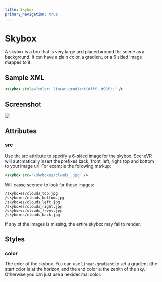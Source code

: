```yaml
---
title: Skybox
primary_navigation: true
---
```


# Skybox

A skybox is a box that is very large and placed around the scene as a background. It can have a plain color, a gradient, or a 6 sided image mapped to it.

## Sample XML

```xml
<skybox style="color: linear-gradient(#fff, #99f);" />
```

## Screenshot

<img src="/images/skybox.png" class="screenshot" />

## Attributes

### src

Use the src attribute to specify a 6-sided image for the skybox. SceneVR will automatically insert the prefixes back, front, left, right, top and bottom to your image url. For example the following markup:

```xml
<skybox src='/skyboxes/clouds_.jpg' />
```

Will cause scenevr to look for these images:

```
/skyboxes/clouds_top.jpg
/skyboxes/clouds_bottom.jpg
/skyboxes/clouds_left.jpg
/skyboxes/clouds_right.jpg
/skyboxes/clouds_front.jpg
/skyboxes/clouds_back.jpg
```

If any of the images is missing, the entire skybox may fail to render.

## Styles

### color

The color of the skybox. You can use `linear-gradient` to set a gradient (the start color is at the horizon, and the end color at the zenith of the sky. Otherwise you can just use a hexidecimal color.

